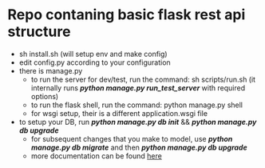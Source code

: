 
# Repo contaning basic flask rest api structure


* sh install.sh (will setup env and make config)
* edit config.py according to your configuration
* there is manage.py
    * to run the server for dev/test, run the command: sh scripts/run.sh (it internally runs ___python manage.py run_test_server___ with required options)
    * to run the flask shell, run the command: python manage.py shell
    * for wsgi setup, their is a different application.wsgi file
* to setup your DB, run ___python manage.py db init___ && ___python manage.py db upgrade___
    * for subsequent changes that you make to model, use ___python manage.py db migrate___ and then ___python manage.py db upgrade___
    * more documentation can be found [here](https://flask-migrate.readthedocs.io/en/latest/)